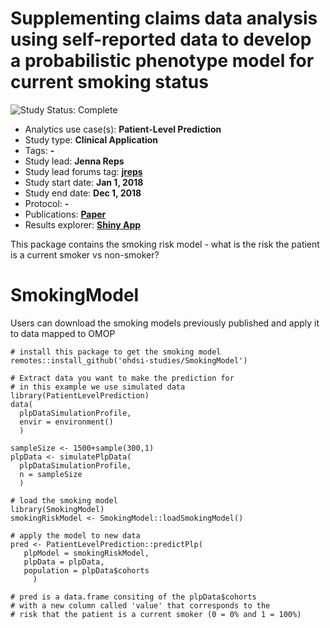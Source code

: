 Supplementing claims data analysis using self-reported data to develop a probabilistic phenotype model for current smoking status
=============

<img src="https://img.shields.io/badge/Study%20Status-Complete-orange.svg" alt="Study Status: Complete"> 

- Analytics use case(s): **Patient-Level Prediction**
- Study type: **Clinical Application**
- Tags: **-**
- Study lead: **Jenna Reps**
- Study lead forums tag: **[jreps](https://forums.ohdsi.org/u/jreps)**
- Study start date: **Jan 1, 2018**
- Study end date: **Dec 1, 2018**
- Protocol: **-**
- Publications: **[Paper](https://doi.org/10.1016/j.jbi.2019.103264)**
- Results explorer: **[Shiny App](https://data.ohdsi.org/smokingPhenotypeExplorer/)**

This package contains the smoking risk model - what is the risk the patient is a current smoker vs non-smoker?


# SmokingModel
Users can download the smoking models previously published and apply it to data mapped to OMOP

```{r}
# install this package to get the smoking model
remotes::install_github('ohdsi-studies/SmokingModel')

# Extract data you want to make the prediction for
# in this example we use simulated data
library(PatientLevelPrediction)
data(
  plpDataSimulationProfile, 
  envir = environment()
  )

sampleSize <- 1500+sample(300,1)
plpData <- simulatePlpData(
  plpDataSimulationProfile, 
  n = sampleSize
  )

# load the smoking model
library(SmokingModel)
smokingRiskModel <- SmokingModel::loadSmokingModel()

# apply the model to new data
pred <- PatientLevelPrediction::predictPlp(
   plpModel = smokingRiskModel, 
   plpData = plpData, 
   population = plpData$cohorts
     )
     
# pred is a data.frame consiting of the plpData$cohorts
# with a new column called 'value' that corresponds to the 
# risk that the patient is a current smoker (0 = 0% and 1 = 100%)

```
